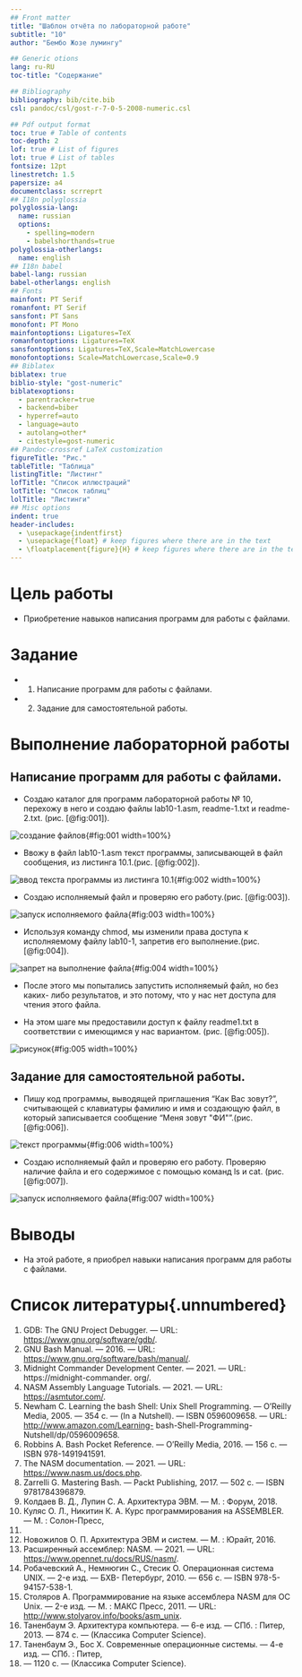```yaml
---
## Front matter
title: "Шаблон отчёта по лабораторной работе"
subtitle: "10"
author: "Бембо Жозе лумингу"

## Generic otions
lang: ru-RU
toc-title: "Содержание"

## Bibliography
bibliography: bib/cite.bib
csl: pandoc/csl/gost-r-7-0-5-2008-numeric.csl

## Pdf output format
toc: true # Table of contents
toc-depth: 2
lof: true # List of figures
lot: true # List of tables
fontsize: 12pt
linestretch: 1.5
papersize: a4
documentclass: scrreprt
## I18n polyglossia
polyglossia-lang:
  name: russian
  options:
	- spelling=modern
	- babelshorthands=true
polyglossia-otherlangs:
  name: english
## I18n babel
babel-lang: russian
babel-otherlangs: english
## Fonts
mainfont: PT Serif
romanfont: PT Serif
sansfont: PT Sans
monofont: PT Mono
mainfontoptions: Ligatures=TeX
romanfontoptions: Ligatures=TeX
sansfontoptions: Ligatures=TeX,Scale=MatchLowercase
monofontoptions: Scale=MatchLowercase,Scale=0.9
## Biblatex
biblatex: true
biblio-style: "gost-numeric"
biblatexoptions:
  - parentracker=true
  - backend=biber
  - hyperref=auto
  - language=auto
  - autolang=other*
  - citestyle=gost-numeric
## Pandoc-crossref LaTeX customization
figureTitle: "Рис."
tableTitle: "Таблица"
listingTitle: "Листинг"
lofTitle: "Список иллюстраций"
lotTitle: "Список таблиц"
lolTitle: "Листинги"
## Misc options
indent: true
header-includes:
  - \usepackage{indentfirst}
  - \usepackage{float} # keep figures where there are in the text
  - \floatplacement{figure}{H} # keep figures where there are in the text
---
```


# Цель работы

- Приобретение навыков написания программ для работы с файлами.

# Задание

- 1) Написание программ для работы с файлами.

- 2) Задание для самостоятельной работы.


# Выполнение лабораторной работы

## Написание программ для работы с файлами.

- Создаю каталог для программ лабораторной работы № 10, перехожу в него и создаю файлы lab10-1.asm, readme-1.txt и readme-2.txt. (рис. [@fig:001]).

![создание файлов](image/1.png){#fig:001 width=100%}

- Ввожу в файл lab10-1.asm текст программы, записывающей в файл сообщения, из листинга 10.1.(рис. [@fig:002]).

![ввод текста программы из листинга 10.1](image/2.png){#fig:002 width=100%}

- Создаю исполняемый файл и проверяю его работу.(рис. [@fig:003]).

![запуск исполняемого файла](image/3.png){#fig:003 width=100%}

- Используя команду chmod, мы изменили права доступа к исполняемому файлу lab10-1, запретив его выполнение.(рис. [@fig:004]).

![запрет на выполнение файла](image/4.png){#fig:004 width=100%}

- После этого мы попытались запустить исполняемый файл, но без каких- либо результатов, и это потому, что у нас нет доступа для чтения этого файла.

- На этом шаге мы предоставили доступ к файлу readme1.txt в соответствии с имеющимся у нас вариантом. (рис. [@fig:005]).

![рисунок](image/5.png){#fig:005 width=100%}

## Задание для самостоятельной работы.

- Пишу код программы, выводящей приглашения “Как Вас зовут?”, считывающей с клавиатуры фамилию и имя и создающую файл, в который записывается сообщение “Меня зовут "ФИ"”.(рис. [@fig:006]).

![текст программы](image/6.png){#fig:006 width=100%}

- Создаю исполняемый файл и проверяю его работу. Проверяю наличие файла и его содержимое с помощью команд ls и cat. (рис. [@fig:007]).

![запуск исполняемого файла](image/7.png){#fig:007 width=100%}

# Выводы

- На этой работе, я приобрел навыки написания программ для работы с файлами.

# Список литературы{.unnumbered}

1. GDB: The GNU Project Debugger. — URL: https://www.gnu.org/software/gdb/.
2. GNU Bash Manual. — 2016. — URL: https://www.gnu.org/software/bash/manual/.
3. Midnight Commander Development Center. — 2021. — URL: https://midnight-commander.
org/.
4. NASM Assembly Language Tutorials. — 2021. — URL: https://asmtutor.com/.
5. Newham C. Learning the bash Shell: Unix Shell Programming. — O’Reilly Media, 2005. —
354 с. — (In a Nutshell). — ISBN 0596009658. — URL: http://www.amazon.com/Learning-
bash-Shell-Programming-Nutshell/dp/0596009658.
6. Robbins A. Bash Pocket Reference. — O’Reilly Media, 2016. — 156 с. — ISBN 978-1491941591.
7. The NASM documentation. — 2021. — URL: https://www.nasm.us/docs.php.
8. Zarrelli G. Mastering Bash. — Packt Publishing, 2017. — 502 с. — ISBN 9781784396879.
9. Колдаев В. Д., Лупин С. А. Архитектура ЭВМ. — М. : Форум, 2018.
10. Куляс О. Л., Никитин К. А. Курс программирования на ASSEMBLER. — М. : Солон-Пресс,
2017.
11. Новожилов О. П. Архитектура ЭВМ и систем. — М. : Юрайт, 2016.
12. Расширенный ассемблер: NASM. — 2021. — URL: https://www.opennet.ru/docs/RUS/nasm/.
13. Робачевский А., Немнюгин С., Стесик О. Операционная система UNIX. — 2-е изд. — БХВ-
Петербург, 2010. — 656 с. — ISBN 978-5-94157-538-1.
14. Столяров А. Программирование на языке ассемблера NASM для ОС Unix. — 2-е изд. —
М. : МАКС Пресс, 2011. — URL: http://www.stolyarov.info/books/asm_unix.
15. Таненбаум Э. Архитектура компьютера. — 6-е изд. — СПб. : Питер, 2013. — 874 с. —
(Классика Computer Science).
16. Таненбаум Э., Бос Х. Современные операционные системы. — 4-е изд. — СПб. : Питер,
2015. — 1120 с. — (Классика Computer Science).
